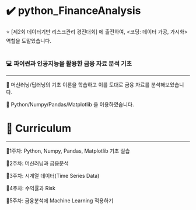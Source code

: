 # ✔️ python_FinanceAnalysis
⭐ [제2회 데이터기반 리스크관리 경진대회] 에 출전하여,  <코딩: 데이터 가공, 가시화> 역할을 도맡았습니다.
<br></br>
### 💻 파이썬과 인공지능을 활용한 금융 자료 분석 기초 
---
🚩 머신러닝/딥러닝의 기초 이론을 학습하고 이를 토대로 금융 자료를 분석해보았습니다.

🚩 Python/Numpy/Pandas/Matplotlib 을 이용하였습니다.

# 🎯 Curriculum
---

🌱1주차: Python, Numpy, Pandas, Matplotlib 기초 실습

🌱2주차: 머신러닝과 금융분석

🌱3주차: 시계열 데이터(Time Series Data)

🌱4주차: 수익률과 Risk

🌱5주차: 금융분석에 Machine Learning 적용하기
